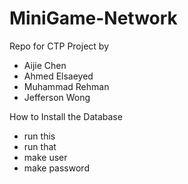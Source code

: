 # MiniGame-Network

Repo for CTP Project by 
<ul>
<li>Aijie Chen</li>
<li>Ahmed Elsaeyed</li>
<li>Muhammad Rehman</li>
<li>Jefferson Wong</li>
</ul>

How to Install the Database
<ul>
<li>run this</li>
<li>run that</li>
<li>make user</li>
<li>make password</li>
</ul>
